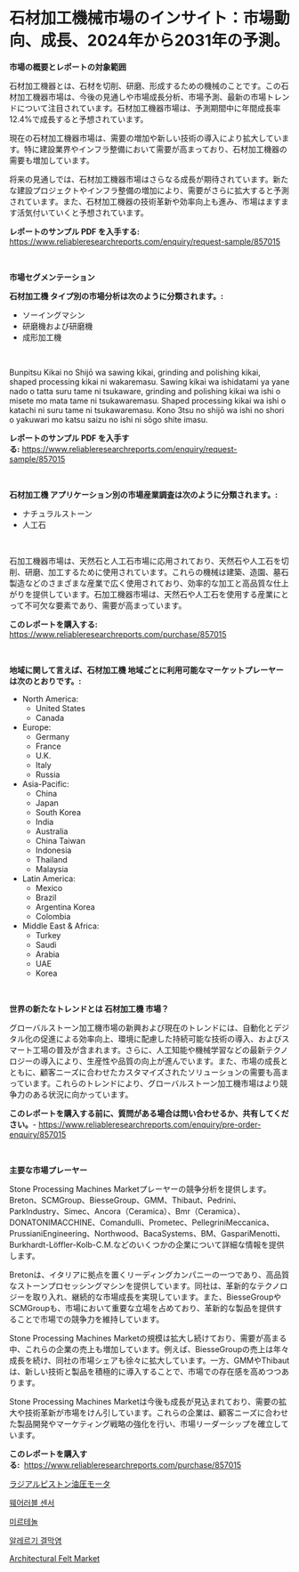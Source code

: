 <p><h1>石材加工機械市場のインサイト：市場動向、成長、2024年から2031年の予測。</h1></p><p><strong>市場の概要とレポートの対象範囲</strong></p>
<p><p>石材加工機器とは、石材を切削、研磨、形成するための機械のことです。この石材加工機器市場は、今後の見通しや市場成長分析、市場予測、最新の市場トレンドについて注目されています。石材加工機器市場は、予測期間中に年間成長率12.4%で成長すると予想されています。</p><p>現在の石材加工機器市場は、需要の増加や新しい技術の導入により拡大しています。特に建設業界やインフラ整備において需要が高まっており、石材加工機器の需要も増加しています。</p><p>将来の見通しでは、石材加工機器市場はさらなる成長が期待されています。新たな建設プロジェクトやインフラ整備の増加により、需要がさらに拡大すると予測されています。また、石材加工機器の技術革新や効率向上も進み、市場はますます活気付いていくと予想されています。</p></p>
<p><strong>レポートのサンプル PDF を入手する:</strong> <a href="https://www.reliableresearchreports.com/enquiry/request-sample/857015">https://www.reliableresearchreports.com/enquiry/request-sample/857015</a></p>
<p>&nbsp;</p>
<p><strong>市場セグメンテーション</strong></p>
<p><strong>石材加工機 タイプ別の市場分析は次のように分類されます。:</strong></p>
<p><ul><li>ソーイングマシン</li><li>研磨機および研磨機</li><li>成形加工機</li></ul></p>
<p>&nbsp;</p>
<p><p>Bunpitsu Kikai no Shijō wa sawing kikai, grinding and polishing kikai, shaped processing kikai ni wakaremasu. Sawing kikai wa ishidatami ya yane nado o tatta suru tame ni tsukaware, grinding and polishing kikai wa ishi o misete mo mata tame ni tsukawaremasu. Shaped processing kikai wa ishi o katachi ni suru tame ni tsukawaremasu. Kono 3tsu no shijō wa ishi no shori o yakuwari mo katsu saizu no ishi ni sōgo shite imasu.</p></p>
<p><strong>レポートのサンプル PDF を入手する:</strong>&nbsp;<a href="https://www.reliableresearchreports.com/enquiry/request-sample/857015">https://www.reliableresearchreports.com/enquiry/request-sample/857015</a></p>
<p>&nbsp;</p>
<p><strong> 石材加工機 アプリケーション別の市場産業調査は次のように分類されます。:</strong></p>
<p><ul><li>ナチュラルストーン</li><li>人工石</li></ul></p>
<p>&nbsp;</p>
<p><p>石加工機器市場は、天然石と人工石市場に応用されており、天然石や人工石を切削、研磨、加工するために使用されています。これらの機械は建築、造園、墓石製造などのさまざまな産業で広く使用されており、効率的な加工と高品質な仕上がりを提供しています。石加工機器市場は、天然石や人工石を使用する産業にとって不可欠な要素であり、需要が高まっています。</p></p>
<p><strong>このレポートを購入する:</strong>&nbsp; <a href="https://www.reliableresearchreports.com/purchase/857015">https://www.reliableresearchreports.com/purchase/857015</a></p>
<p>&nbsp;</p>
<p><strong>地域に関して言えば、石材加工機 地域ごとに利用可能なマーケットプレーヤーは次のとおりです。:</strong></p>
<p><ul>
    <li>
        North America:
        <ul>
            <li>United States</li>
            <li>Canada</li>
        </ul>
    </li>
    <li>
        Europe:
        <ul>
            <li>Germany</li>
            <li>France</li>
            <li>U.K.</li>
            <li>Italy</li>
            <li>Russia</li>
        </ul>
    </li>
    <li>
        Asia-Pacific:
        <ul>
            <li>China</li>
            <li>Japan</li>
            <li>South Korea</li>
            <li>India</li>
            <li>Australia</li>
            <li>China Taiwan</li>
            <li>Indonesia</li>
            <li>Thailand</li>
            <li>Malaysia</li>
        </ul>
    </li>
    <li>
        Latin America:
        <ul>
            <li>Mexico</li>
            <li>Brazil</li>
            <li>Argentina Korea</li>
            <li>Colombia</li>
        </ul>
    </li>
    <li>
        Middle East & Africa:
        <ul>
            <li>Turkey</li>
            <li>Saudi</li>
            <li>Arabia</li>
            <li>UAE</li>
            <li>Korea</li>
        </ul>
    </li>
    </ul></p>
<p>&nbsp;</p>
<p><strong>世界の新たなトレンドとは 石材加工機 市場？</strong></p>
<p><p>グローバルストーン加工機市場の新興および現在のトレンドには、自動化とデジタル化の促進による効率向上、環境に配慮した持続可能な技術の導入、およびスマート工場の普及が含まれます。さらに、人工知能や機械学習などの最新テクノロジーの導入により、生産性や品質の向上が進んでいます。また、市場の成長とともに、顧客ニーズに合わせたカスタマイズされたソリューションの需要も高まっています。これらのトレンドにより、グローバルストーン加工機市場はより競争力のある状況に向かっています。</p></p>
<p><strong>このレポートを購入する前に、質問がある場合は問い合わせるか、共有してください。</strong>- <a href="https://www.reliableresearchreports.com/enquiry/pre-order-enquiry/857015">https://www.reliableresearchreports.com/enquiry/pre-order-enquiry/857015</a></p>
<p>&nbsp;</p>
<p><strong>主要な市場プレーヤー</strong></p>
<p><p>Stone Processing Machines Marketプレーヤーの競争分析を提供します。Breton、SCMGroup、BiesseGroup、GMM、Thibaut、Pedrini、ParkIndustry、Simec、Ancora（Ceramica）、Bmr（Ceramica）、DONATONIMACCHINE、Comandulli、Prometec、PellegriniMeccanica、PrussianiEngineering、Northwood、BacaSystems、BM、GaspariMenotti、Burkhardt-Löffler-Kolb-C.M.などのいくつかの企業について詳細な情報を提供します。</p><p>Bretonは、イタリアに拠点を置くリーディングカンパニーの一つであり、高品質なストーンプロセッシングマシンを提供しています。同社は、革新的なテクノロジーを取り入れ、継続的な市場成長を実現しています。また、BiesseGroupやSCMGroupも、市場において重要な立場を占めており、革新的な製品を提供することで市場での競争力を維持しています。</p><p>Stone Processing Machines Marketの規模は拡大し続けており、需要が高まる中、これらの企業の売上も増加しています。例えば、BiesseGroupの売上は年々成長を続け、同社の市場シェアも徐々に拡大しています。一方、GMMやThibautは、新しい技術と製品を積極的に導入することで、市場での存在感を高めつつあります。</p><p>Stone Processing Machines Marketは今後も成長が見込まれており、需要の拡大や技術革新が市場をけん引しています。これらの企業は、顧客ニーズに合わせた製品開発やマーケティング戦略の強化を行い、市場リーダーシップを確立しています。</p></p>
<p><strong>このレポートを購入する:</strong>&nbsp;&nbsp;<a href="https://www.reliableresearchreports.com/purchase/857015">https://www.reliableresearchreports.com/purchase/857015</a></p>
<p><p><a href="https://github.com/mreklxf44233/Market-Research-Report-List-1/blob/main/92774484034.md">ラジアルピストン油圧モータ</a></p><p><a href="https://medium.com/@gabrielblanda5656/2024%EB%85%84%EB%B6%80%ED%84%B0-2031%EB%85%84%EA%B9%8C%EC%A7%80-%EC%98%88%EC%B8%A1%EB%90%9C-%EC%9B%A8%EC%96%B4%EB%9F%AC%EB%B8%94-%EC%84%BC%EC%84%9C-%EC%8B%9C%EC%9E%A5-%ED%8A%B8%EB%A0%8C%EB%93%9C%EC%99%80-%EC%8B%9C%EC%9E%A5-%EB%B6%84%EC%84%9D-59f1e8913b59">웨어러블 센서</a></p><p><a href="https://github.com/vsr06p4p49/Market-Research-Report-List-1/blob/main/78305763634.md">미르테놀</a></p><p><a href="https://medium.com/@hermanokutneva7878567/%EC%95%8C%EB%A0%88%EB%A5%B4%EA%B8%B0-%EA%B2%B0%EB%A7%89%EC%97%BC-%EC%8B%9C%EC%9E%A5-%EC%A0%84%EB%A7%9D-%EC%82%B0%EC%97%85-%EA%B0%9C%EC%9A%94-%EB%B0%8F-%EC%98%88%EC%B8%A1-2024-2031-b6ab4e75aad8">알레르기 결막염</a></p><p><a href="https://github.com/yemakinde/Market-Research-Report-List-1/blob/main/architectural-felt-market.md">Architectural Felt Market</a></p></p>